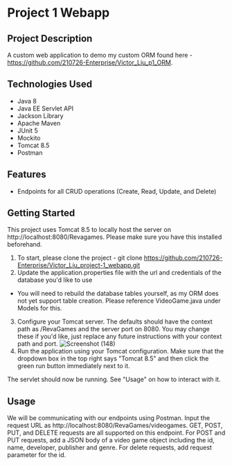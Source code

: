 # Project 1 Webapp

## Project Description

A custom web application to demo my custom ORM found here - https://github.com/210726-Enterprise/Victor_Liu_p1_ORM.

## Technologies Used

* Java 8
* Java EE Servlet API
* Jackson Library
* Apache Maven
* JUnit 5
* Mockito
* Tomcat 8.5
* Postman

## Features

* Endpoints for all CRUD operations (Create, Read, Update, and Delete)

## Getting Started
   
This project uses Tomcat 8.5 to locally host the server on http://localhost:8080/Revagames. Please make sure you have this installed beforehand.

1. To start, please clone the project - git clone https://github.com/210726-Enterprise/Victor_Liu_project-1_webapp.git
2. Update the application.properties file with the url and credentials of the database you'd like to use
  - You will need to rebuild the database tables yourself, as my ORM does not yet support table creation. Please reference VideoGame.java under Models for this.
3. Configure your Tomcat server. The defaults should have the context path as /RevaGames and the server port on 8080. You may change these if you'd like, just replace any future instructions with your context path and port.
![Screenshot (148)](https://user-images.githubusercontent.com/23224121/133951244-7366869f-ad48-452f-8773-e118ef6eeeb6.png)
4. Run the application using your Tomcat configuration. Make sure that the dropdown box in the top right says "Tomcat 8.5" and then click the green run button immediately next to it.

The servlet should now be running. See "Usage" on how to interact with it.

## Usage

We will be communicating with our endpoints using Postman. Input the request URL as http://localhost:8080/RevaGames/videogames. GET, POST, PUT, and DELETE requests are all supported on this endpoint. For POST and PUT requests, add a JSON body of a video game object including the id, name, developer, publisher and genre. For delete requests, add request parameter for the id.
